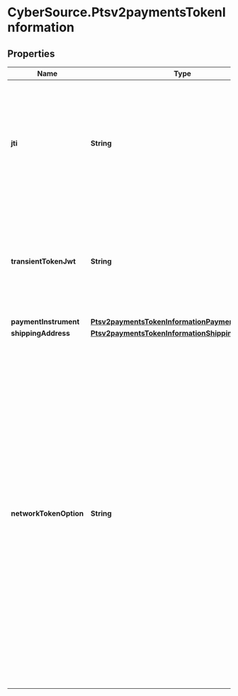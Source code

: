 # CyberSource.Ptsv2paymentsTokenInformation

## Properties
Name | Type | Description | Notes
------------ | ------------- | ------------- | -------------
**jti** | **String** | TMS Transient Token, 64 hexadecimal id value representing captured payment credentials (including Sensitive Authentication Data, e.g. CVV).  | [optional] 
**transientTokenJwt** | **String** | Flex API Transient Token encoded as JWT (JSON Web Token), e.g. Flex microform or Unified Payment checkout result.  | [optional] 
**paymentInstrument** | [**Ptsv2paymentsTokenInformationPaymentInstrument**](Ptsv2paymentsTokenInformationPaymentInstrument.md) |  | [optional] 
**shippingAddress** | [**Ptsv2paymentsTokenInformationShippingAddress**](Ptsv2paymentsTokenInformationShippingAddress.md) |  | [optional] 
**networkTokenOption** | **String** | Indicates whether a payment network token associated with a TMS token should be used for authorization. This field can contain one of following values:  - `ignore`: Use a tokenized card number for an authorization, even if the TMS token has an associated payment network token. - `prefer`: (Default) Use an associated payment network token for an authorization if the TMS token has one; otherwise, use the tokenized card number.  | [optional] 


